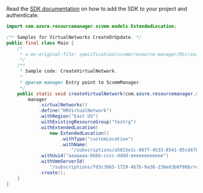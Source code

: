 Read the [SDK documentation](https://github.com/Azure/azure-sdk-for-java/blob/azure-resourcemanager-scvmm_1.0.0-beta.1/sdk/scvmm/azure-resourcemanager-scvmm/README.md) on how to add the SDK to your project and authenticate.

```java
import com.azure.resourcemanager.scvmm.models.ExtendedLocation;

/** Samples for VirtualNetworks CreateOrUpdate. */
public final class Main {
    /*
     * x-ms-original-file: specification/scvmm/resource-manager/Microsoft.ScVmm/preview/2020-06-05-preview/examples/CreateVirtualNetwork.json
     */
    /**
     * Sample code: CreateVirtualNetwork.
     *
     * @param manager Entry point to ScvmmManager.
     */
    public static void createVirtualNetwork(com.azure.resourcemanager.scvmm.ScvmmManager manager) {
        manager
            .virtualNetworks()
            .define("HRVirtualNetwork")
            .withRegion("East US")
            .withExistingResourceGroup("testrg")
            .withExtendedLocation(
                new ExtendedLocation()
                    .withType("customLocation")
                    .withName(
                        "/subscriptions/a5015e1c-867f-4533-8541-85cd470d0cfb/resourceGroups/demoRG/providers/Microsoft.Arc/customLocations/contoso"))
            .withUuid("aaaaaaa-bbbb-cccc-dddd-eeeeeeeeeeee")
            .withVmmServerId(
                "/subscriptions/fd3c3665-1729-4b7b-9a38-238e83b0f98b/resourceGroups/testrg/providers/Microsoft.SCVMM/VMMServers/ContosoVMMServer")
            .create();
    }
}
```

